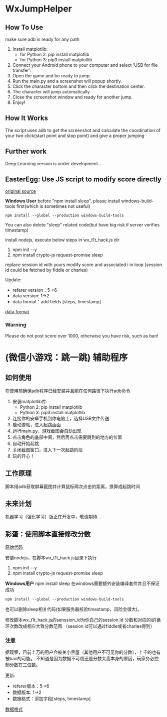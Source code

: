 # WxJumpHelper

## How To Use
make sure adb is ready for any path
1. Install matplotlib:
    * for Python 2: pip install matplotlib
    * for Python 3: pip3 install matplotlib
2. Connect your Android phone to your computer and select 'USB for file transfer'.
3. Open the game and be ready to jump.
4. Run the main.py and a screenshot will popup shortly.
5. Click the character bottom and then click the destination center.
6. The character will jump automatically.
7. Close the screenshot window and ready for another jump.
8. Enjoy!

## How It Works
The script uses adb to get the screenshot and calculate the coordination of your two click(start point and stop point) and give a proper jumping

## Further work
Deep Learning version is under development...

## EasterEgg: Use JS script to modify score directly
[original source](https://gist.github.com/feix/6dd1f62a54c5efa10f1e1c24f8efc417)

**Windows User**
before "npm install sleep", please install windows-build-tools first(which is sometimes not useful)
```
npm install --global --production windows-build-tools
```
You can also delete "sleep" related code(but have big risk if server verifies timestamp)

install nodejs, execute below steps in wx_t1t_hack.js dir
1. npm init --y
2. npm install crypto-js request-promise sleep

replace session id with yours
modify score and associated i in loop
(session id could be fetched by fiddle or charles)

Update:
* referer version：5->6
* data version: 1->2
* data format：add fields [steps, timestamp]

[data format](https://github.com/chucklqsun/WxJumpHelper/blob/master/send_data_format.txt)

### Warning
Please do not post score over 1000, otherwise you have risk, such as ban!

# (微信小游戏：跳一跳) 辅助程序
## 如何使用
在使用前确保adb程序已经安装并且能在任何路径下执行adb命令

1. 安装matplotlib库:
    * Python 2: pip install matplotlib
    * Python 3: pip3 install matplotlib
2. 连接你的安卓手机到你电脑上，选择USB文件传送
3. 启动游戏，进入起跳画面
4. 运行main.py，游戏截图会自动出现
5. 点击角色的底部中间，然后再点击需要跳到的地方的位置
6. 自动开始起跳
7. 关闭截图窗口，进入下一次起跳阶段
8. 玩的开心！

## 工作原理
脚本用adb获取屏幕截图并计算鼠标两次点击的距离，换算成起跳时间

## 未来计划
机器学习（强化学习）版正在开发中，敬请期待...

## 彩蛋：使用脚本直接修改分数
[原始代码](https://gist.github.com/feix/6dd1f62a54c5efa10f1e1c24f8efc417)

安装nodejs，在脚本wx_t1t_hack.js目录下执行
1. npm init --y
2. npm install crypto-js request-promise sleep

**Windows用户**
npm install sleep 在windows需要额外安装编译套件并且不保证成功
```
npm install --global --production windows-build-tools
```
也可以删除sleep相关代码(如果服务器校验timestamp，风险会很大)。

修改脚本wx_t1t_hack.js的senssion_id为你自己的session id
分数和对应的i的循环次数改成相应大致分数范围
（session id可以通过fiddle或者charles得到）

### 注意
据观察，目前上万的用户会被关小黑屋（其他用户不可见你的分数），上千的也有被ban的可能。
不知道是因为数据不可信还是分数太高本身的原因，玩家务必控制分数在三位数。

更新:
* referer版本：5->6
* 数据版本: 1->2
* 数据格式：添加字段[steps, timestamp]

[数据格式](https://github.com/chucklqsun/WxJumpHelper/blob/master/send_data_format.txt)
